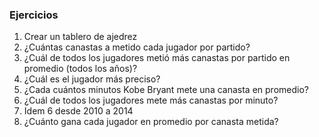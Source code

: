 ### Ejercicios

1. Crear un tablero de ajedrez
2. ¿Cuántas canastas a metido cada jugador por partido?
3. ¿Cuál de todos los jugadores metió más canastas por partido en promedio (todos los años)?
4. ¿Cuál es el jugador más preciso?
5. ¿Cada cuántos minutos Kobe Bryant mete una canasta en promedio?
6. ¿Cuál de todos los jugadores mete más canastas por minuto?
7. Idem 6 desde 2010 a 2014
8. ¿Cuánto gana cada jugador en promedio por canasta metida?